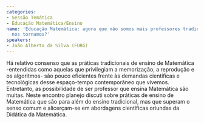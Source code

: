 ```yaml
---
categories:
- Sessão Temática
- Educação Matemática/Ensino
name: 'Educação Matemática: agora que não somos mais professores tradicionais o que
  nos tornamos?'
speakers:
- João Alberto da Silva (FURG)
---
```


Há relativo consenso que as práticas tradicionais de ensino de Matemática -entendidas como aquelas que privilegiam a memorização, a reprodução e os algoritmos- são pouco eficientes frente às demandas científicas e tecnológicas desse espaço-tempo contemporâneo que vivemos. Entretanto, as possibilidade de ser professor que ensina Matemática são muitas. Neste encontro planejo discuti sobre práticas de ensino de Matemática que são para além do ensino tradicional, mas que superam o senso comum e alicerçam-se em abordagens científicas oriundas da Didática da Matemática. 